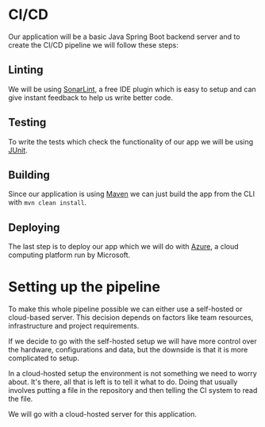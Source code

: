 # CI/CD

Our application will be a basic Java Spring Boot backend server and to create the CI/CD pipeline we will follow these steps:

## Linting

We will be using [SonarLint](https://www.sonarsource.com/), a free IDE plugin which is easy to setup and can give instant feedback to help us write better code.

## Testing

To write the tests which check the functionality of our app we will be using [JUnit](https://junit.org/junit5/).

## Building

Since our application is using [Maven](https://maven.apache.org/) we can just build the app from the CLI with `mvn clean install`.

## Deploying

The last step is to deploy our app which we will do with [Azure](https://azure.microsoft.com/en-us), a cloud computing platform run by Microsoft.

# Setting up the pipeline

To make this whole pipeline possible we can either use a self-hosted or cloud-based server. This decision depends on factors like team resources, infrastructure and project requirements.

If we decide to go with the self-hosted setup we will have more control over the hardware, configurations and data, but the downside is that it is more complicated to setup.

In a cloud-hosted setup the environment is not something we need to worry about. It's there, all that is left is to tell it what to do. Doing that usually involves putting a file in the repository and then telling the CI system to read the file.

We will go with a cloud-hosted server for this application.


